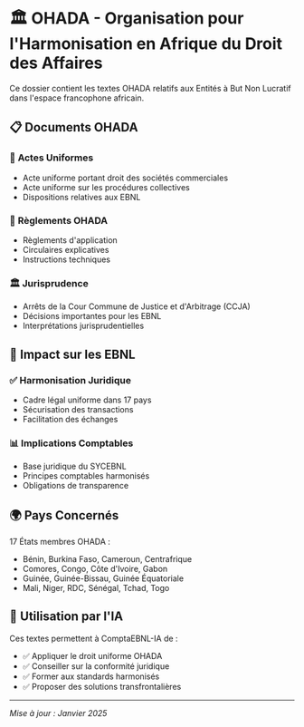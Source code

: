 # 🏛️ OHADA - Organisation pour l'Harmonisation en Afrique du Droit des Affaires

Ce dossier contient les textes OHADA relatifs aux Entités à But Non Lucratif dans l'espace francophone africain.

## 📋 **Documents OHADA**

### 📄 **Actes Uniformes**
- Acte uniforme portant droit des sociétés commerciales
- Acte uniforme sur les procédures collectives
- Dispositions relatives aux EBNL

### 📜 **Règlements OHADA**
- Règlements d'application
- Circulaires explicatives
- Instructions techniques

### 🏛️ **Jurisprudence**
- Arrêts de la Cour Commune de Justice et d'Arbitrage (CCJA)
- Décisions importantes pour les EBNL
- Interprétations jurisprudentielles

## 🎯 **Impact sur les EBNL**

### ✅ **Harmonisation Juridique**
- Cadre légal uniforme dans 17 pays
- Sécurisation des transactions
- Facilitation des échanges

### 📊 **Implications Comptables**
- Base juridique du SYCEBNL
- Principes comptables harmonisés
- Obligations de transparence

## 🌍 **Pays Concernés**

17 États membres OHADA :
- Bénin, Burkina Faso, Cameroun, Centrafrique
- Comores, Congo, Côte d'Ivoire, Gabon
- Guinée, Guinée-Bissau, Guinée Équatoriale
- Mali, Niger, RDC, Sénégal, Tchad, Togo

## 🤖 **Utilisation par l'IA**

Ces textes permettent à ComptaEBNL-IA de :
- ✅ Appliquer le droit uniforme OHADA
- ✅ Conseiller sur la conformité juridique
- ✅ Former aux standards harmonisés
- ✅ Proposer des solutions transfrontalières

---
*Mise à jour : Janvier 2025*